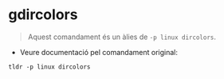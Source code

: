 # gdircolors

> Aquest comandament és un àlies de `-p linux dircolors`.

- Veure documentació pel comandament original:

`tldr -p linux dircolors`
